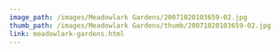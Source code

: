 ```yaml
---
image_path: /images/Meadowlark Gardens/20071020103659-02.jpg
thumb_path: /images/Meadowlark Gardens/thumb/20071020103659-02.jpg
link: meadowlark-gardens.html
---
```

